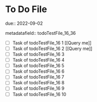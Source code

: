 # To Do File

due:: 2022-09-02

metadatafield:: todoTestFile_16_36

- [ ] Task of todoTestFile_16 1 [[Query me]]
- [ ] Task of todoTestFile_16 2 [[Query me]]
- [ ] Task of todoTestFile_16 3
- [ ] Task of todoTestFile_16 4
- [ ] Task of todoTestFile_16 5
- [ ] Task of todoTestFile_16 6
- [ ] Task of todoTestFile_16 7
- [ ] Task of todoTestFile_16 8
- [ ] Task of todoTestFile_16 9
- [ ] Task of todoTestFile_16 10